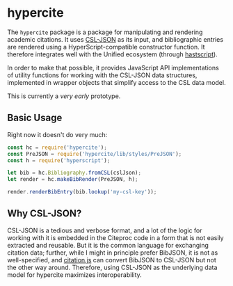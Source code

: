 # hypercite

The `hypercite` package is a package for manipulating and rendering academic citations.
It uses [CSL-JSON][] as its input, and bibliographic entries are rendered using a 
HyperScript-compatible constructor function.  It therefore integrates well with the Unified
ecosystem (through [hastscript][]).

In order to make that possible, it provides JavaScript API implementations of utility
functions for working with the CSL-JSON data structures, implemented in wrapper objects
that simplify access to the CSL data model.

This is currently a *very early* prototype.

[CSL-JSON]: https://citeproc-js.readthedocs.io/en/latest/csl-json/markup.html#
[hastscript]: https://github.com/syntax-tree/hastscript

## Basic Usage

Right now it doesn't do very much:

```javascript
const hc = require('hypercite');
const PreJSON = require('hypercite/lib/styles/PreJSON');
const h = require('hyperscript');

let bib = hc.Bibliography.fromCSL(cslJson);
let render = hc.makeBibRender(PreJSON, h);

render.renderBibEntry(bib.lookup('my-csl-key'));
```

## Why CSL-JSON?

CSL-JSON is a tedious and verbose format, and a lot of the logic for working with it is
embedded in the Citeproc code in a form that is not easily extracted and reusable. But 
it is the common language for exchanging citation data; further, while I might in principle
prefer BibJSON, it is not as well-specified, and [citation.js][] can convert BibJSON to
CSL-JSON but not the other way around.  Therefore, using CSL-JSON as the underlying data
model for hypercite maximizes interoperability.


[citation.js]: https://citation.js.org/
